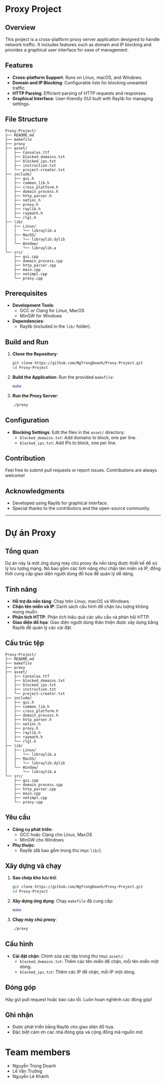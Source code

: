 # Proxy Project

## Overview
This project is a cross-platform proxy server application designed to handle network traffic. It includes features such as domain and IP blocking and provides a graphical user interface for ease of management.

## Features
- **Cross-platform Support**: Runs on Linux, macOS, and Windows.
- **Domain and IP Blocking**: Configurable lists for blocking unwanted traffic.
- **HTTP Parsing**: Efficient parsing of HTTP requests and responses.
- **Graphical Interface**: User-friendly GUI built with Raylib for managing settings.

## File Structure
```
Proxy-Project/
├── README.md
├── makefile
├── proxy
├── asset/
│   ├── Consolas.ttf
│   ├── blocked_domains.txt
│   ├── blocked_ips.txt
│   ├── instruction.txt
│   └── project-creator.txt
├── include/
│   ├── gui.h
│   ├── common_lib.h
│   ├── cross_platform.h
│   ├── domain_process.h
│   ├── http_parser.h
│   ├── netinc.h
│   ├── proxy.h
│   ├── raylib.h
│   ├── raymath.h
│   └── rlgl.h
├── lib/
│   ├── Linux/
│   │   └── libraylib.a
│   ├── MacOS/
│   │   └── libraylib.dylib
│   └── Window/
│       └── libraylib.a
└── src/
    ├── gui.cpp
    ├── domain_process.cpp
    ├── http_parser.cpp
    ├── main.cpp
    ├── netimpl.cpp
    └── proxy.cpp
```

## Prerequisites

- **Development Tools**:
  - GCC or Clang for Linux, MacOS
  - MinGW for Windows
- **Dependencies**:
  - Raylib (included in the `lib/` folder).

## Build and Run

1. **Clone the Repository**:
   ```bash
   git clone https://github.com/NgTrongDoanh/Proxy-Project.git
   cd Proxy-Project
   ```

2. **Build the Application**:
   Run the provided `makefile`:
   ```bash
   make
   ```

3. **Run the Proxy Server**:
   ```bash
   ./proxy
   ```

## Configuration

- **Blocking Settings**:
  Edit the files in the `asset/` directory:
  - `blocked_domains.txt`: Add domains to block, one per line.
  - `blocked_ips.txt`: Add IPs to block, one per line.

## Contribution

Feel free to submit pull requests or report issues. Contributions are always welcome!

## Acknowledgments

- Developed using Raylib for graphical interface.
- Special thanks to the contributors and the open-source community.

---

# Dự án Proxy

## Tổng quan
Dự án này là một ứng dụng máy chủ proxy đa nền tảng được thiết kế để xử lý lưu lượng mạng. Nó bao gồm các tính năng như chặn tên miền và IP, đồng thời cung cấp giao diện người dùng đồ họa để quản lý dễ dàng.

## Tính năng
- **Hỗ trợ đa nền tảng**: Chạy trên Linux, macOS và Windows.
- **Chặn tên miền và IP**: Danh sách cấu hình để chặn lưu lượng không mong muốn.
- **Phân tích HTTP**: Phân tích hiệu quả các yêu cầu và phản hồi HTTP.
- **Giao diện đồ họa**: Giao diện người dùng thân thiện được xây dựng bằng Raylib để quản lý các cài đặt.

## Cấu trúc tệp
```
Proxy-Project/
├── README.md
├── makefile
├── proxy
├── asset/
│   ├── Consolas.ttf
│   ├── blocked_domains.txt
│   ├── blocked_ips.txt
│   ├── instruction.txt
│   └── project-creator.txt
├── include/
│   ├── gui.h
│   ├── common_lib.h
│   ├── cross_platform.h
│   ├── domain_process.h
│   ├── http_parser.h
│   ├── netinc.h
│   ├── proxy.h
│   ├── raylib.h
│   ├── raymath.h
│   └── rlgl.h
├── lib/
│   ├── Linux/
│   │   └── libraylib.a
│   ├── MacOS/
│   │   └── libraylib.dylib
│   └── Window/
│       └── libraylib.a
└── src/
    ├── gui.cpp
    ├── domain_process.cpp
    ├── http_parser.cpp
    ├── main.cpp
    ├── netimpl.cpp
    └── proxy.cpp
```

## Yêu cầu

- **Công cụ phát triển**:
  - GCC hoặc Clang cho Linux, MacOS
  - MinGW cho Windows
- **Phụ thuộc**:
  - Raylib (đã bao gồm trong thư mục `lib/`).

## Xây dựng và chạy

1. **Sao chép kho lưu trữ**:
   ```bash
   git clone https://github.com/NgTrongDoanh/Proxy-Project.git
   cd Proxy-Project
   ```

2. **Xây dựng ứng dụng**:
   Chạy `makefile` đã cung cấp:
   ```bash
   make
   ```

3. **Chạy máy chủ proxy**:
   ```bash
   ./proxy
   ```

## Cấu hình

- **Cài đặt chặn**:
  Chỉnh sửa các tệp trong thư mục `asset/`:
  - `blocked_domains.txt`: Thêm các tên miền để chặn, mỗi tên miền một dòng.
  - `blocked_ips.txt`: Thêm các IP để chặn, mỗi IP một dòng.

## Đóng góp

Hãy gửi pull request hoặc báo cáo lỗi. Luôn hoan nghênh các đóng góp!

## Ghi nhận

- Được phát triển bằng Raylib cho giao diện đồ họa.
- Đặc biệt cảm ơn các nhà đóng góp và cộng đồng mã nguồn mở.

# Team members

- Nguyễn Trọng Doanh
- Lê Văn Trường
- Nguyễn Lê Khánh